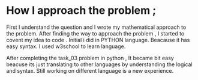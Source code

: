 # How I approach the problem ;

First I understand the question and I wrote my mathematical approach to the problem. After finding the way to approach the problem , I started to covent my idea to code . Initial i did in PYTHON language. Beacause it has easy syntax. I used w3school to learn language.

After completing the task_03 problem in python , It became bit easy beacuse its just translating to other languages by understanding the logical and syntax. Still working on different language is a new experience.



